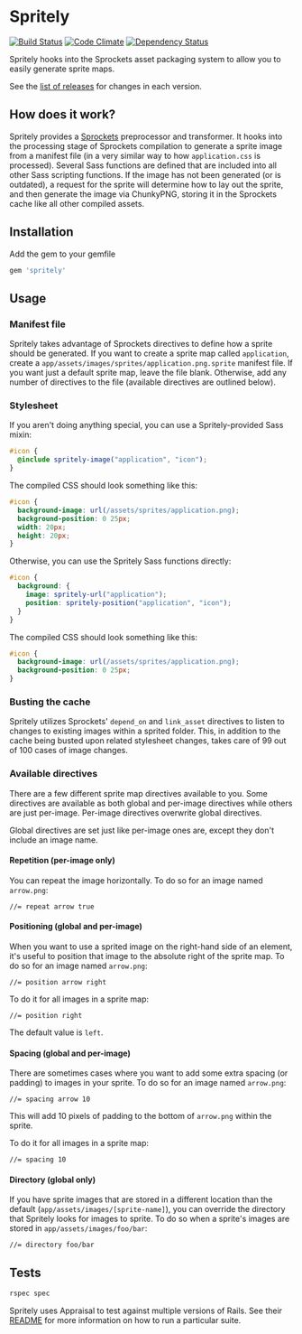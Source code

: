 Spritely
========

[![Build Status](https://travis-ci.org/agrobbin/spritely.svg?branch=master)](https://travis-ci.org/agrobbin/spritely)
[![Code Climate](https://codeclimate.com/github/agrobbin/spritely.png)](https://codeclimate.com/github/agrobbin/spritely)
[![Dependency Status](https://gemnasium.com/agrobbin/spritely.svg)](https://gemnasium.com/agrobbin/spritely)

Spritely hooks into the Sprockets asset packaging system to allow you to easily generate sprite maps.

See the [list of releases](https://github.com/agrobbin/spritely/releases) for changes in each version.

## How does it work?

Spritely provides a [Sprockets](https://github.com/rails/sprockets) preprocessor and transformer. It hooks into the processing stage of Sprockets compilation to generate a sprite image from a manifest file (in a very similar way to how `application.css` is processed). Several Sass functions are defined that are included into all other Sass scripting functions. If the image has not been generated (or is outdated), a request for the sprite will determine how to lay out the sprite, and then generate the image via ChunkyPNG, storing it in the Sprockets cache like all other compiled assets.

## Installation

Add the gem to your gemfile

```ruby
gem 'spritely'
```

## Usage

### Manifest file

Spritely takes advantage of Sprockets directives to define how a sprite should be generated. If you want to create a sprite map called `application`, create a `app/assets/images/sprites/application.png.sprite` manifest file. If you want just a default sprite map, leave the file blank. Otherwise, add any number of directives to the file (available directives are outlined below).

### Stylesheet

If you aren't doing anything special, you can use a Spritely-provided Sass mixin:

```scss
#icon {
  @include spritely-image("application", "icon");
}
```

The compiled CSS should look something like this:

```css
#icon {
  background-image: url(/assets/sprites/application.png);
  background-position: 0 25px;
  width: 20px;
  height: 20px;
}
```

Otherwise, you can use the Spritely Sass functions directly:

```scss
#icon {
  background: {
    image: spritely-url("application");
    position: spritely-position("application", "icon");
  }
}
```

The compiled CSS should look something like this:

```css
#icon {
  background-image: url(/assets/sprites/application.png);
  background-position: 0 25px;
}
```

### Busting the cache

Spritely utilizes Sprockets' `depend_on` and `link_asset` directives to listen to changes to existing images within a sprited folder. This, in addition to the cache being busted upon related stylesheet changes, takes care of 99 out of 100 cases of image changes.

### Available directives

There are a few different sprite map directives available to you. Some directives are available as both global and per-image directives while others are just per-image. Per-image directives overwrite global directives.

Global directives are set just like per-image ones are, except they don't include an image name.

#### Repetition (per-image only)

You can repeat the image horizontally. To do so for an image named `arrow.png`:

```
//= repeat arrow true
```

#### Positioning (global and per-image)

When you want to use a sprited image on the right-hand side of an element, it's useful to position that image to the absolute right of the sprite map. To do so for an image named `arrow.png`:

```
//= position arrow right
```

To do it for all images in a sprite map:

```
//= position right
```

The default value is `left`.

#### Spacing (global and per-image)

There are sometimes cases where you want to add some extra spacing (or padding) to images in your sprite. To do so for an image named `arrow.png`:

```
//= spacing arrow 10
```

This will add 10 pixels of padding to the bottom of `arrow.png` within the sprite.

To do it for all images in a sprite map:

```
//= spacing 10
```

#### Directory (global only)

If you have sprite images that are stored in a different location than the default (`app/assets/images/[sprite-name]`), you can override the directory that Spritely looks for images to sprite. To do so when a sprite's images are stored in `app/assets/images/foo/bar`:

```
//= directory foo/bar
```

## Tests

```bash
rspec spec
```

Spritely uses Appraisal to test against multiple versions of Rails. See their [README](https://github.com/thoughtbot/appraisal) for more information on how to run a particular suite.
